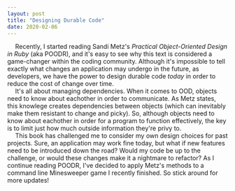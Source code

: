```yaml
---
layout: post
title: "Designing Durable Code"
date: 2020-02-06
---
```


<!--<img src="https://user-images.githubusercontent.com/34899774/73970643-7d01b600-48eb-11ea-9339-f730a6dae4ba.png" alt="laptop" align="left">-->
&emsp; Recently, I started reading Sandi Metz's <em>Practical Object-Oriented Design in Ruby</em> (aka POODR), and it's easy to see why this text is considered a game-changer within the coding community. Although it's impossible to tell exactly what changes an application may undergo in the future, as developers, we have the power to design durable code <em>today</em> in order to reduce the cost of change over time.
<br>
&emsp; It's all about managing dependencies. When it comes to OOD, objects need to know about eachother in order to communicate. As Metz states, this knowlege creates dependencies between objects (which can inevitably make them resistant to change and picky). So, although objects need to know about eachother in order for a program to function effectively, the key is to limit just how much outside information they're privy to.
<br>
&emsp; This book has challenged me to consider my own design choices for past projects. Sure, an application may work fine today, but what if new features need to be introduced down the road? Would my code be up to the challenge, or would these changes make it a nightmare to refactor? As I continue reading POODR, I've decided to apply Metz's methods to a command line Minesweeper game I recently finished. So stick around for more updates!
